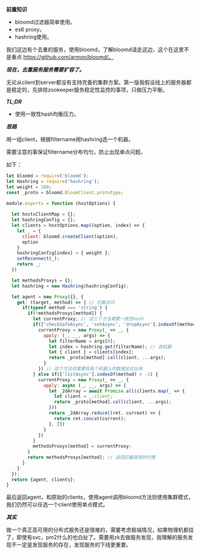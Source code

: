 **前置知识**

- bloomd过滤器简单使用。
- es6 proxy。
- hashring使用。

我们这边有个去重的服务，使用bloomd，了解bloomd请走这边，这个在这里不是重点 https://github.com/armon/bloomd/。

***现在，去重服务服务需要扩容了。***

无论从client到server都没有支持完备的集群方案。第一版我假设线上的服务器都是稳定的，先排除zookeeper服务稳定性监控的事项，只做压力平衡。

***TL;DR***

- 使用一致性hash均衡压力。

***思路***

用一组client，根据filtername用hashring选一个机器。

需要注意的事保证filtername分布均匀，防止出现单点问题。


如下：

```js
let bloomd = require('bloomd');
let Hashring = require('hashring');
let weight = 100;
const _proto = bloomd.BloomClient.prototype;

module.exports = function (hostOptions) {
  
  let hostsClientMap = {};
  let hashringConfig = {};
  let clients = hostOptions.map((option, index) => {
    let _ = {
      client: bloomd.createClient(option),
      option
    }
    hashringConfig[index] = { weight };
    setReconnect(_);
    return _;
  })

  let methodsProxys = {};
  let hashring = new Hashring(hashringConfig);

  let agent = new Proxy({}, {
    get: (target, method) => { // 拦截访问
      if(typeof method === 'string') {
        if(!methodsProxys[method]) {
          let currentProxy; // 这三个方法需要一致性hash
          if(['checkSafeAsync', 'setAsync', 'dropAsync'].indexOf(method) > -1) {
            currentProxy = new Proxy(_ => _, {
              apply: (_, __, args) => {
                let filterName = args[0];
                let index = hashring.get(filterName); // 选机器
                let { client } = clients[index];
                return _proto[method].call(client, ...args);
              }
            }) // 这个方法则需要将各个机器上的数据全拉出来
          } else if(['listAsync'].indexOf(method) > -1) {
            currentProxy = new Proxy(_ => _, {
              apply: async (_, __, args) => {
                let _2dArray = await Promise.all(clients.map(_ => {
                  let client = _.client;
                  return _proto[method].call(client, ...args);
                }))
                return _2dArray.reduce((ret, current) => {
                  return ret.concat(current);
                }, [])
              }
            })
          }
          methodsProxys[method] = currentProxy;
        }
        return methodsProxys[method]; // 返回拦截调用的代理
      }
    }
  });
  return {agent, clients};
}

```

最后返回agent，和原始的clients，使用agent调用bloomd方法则使用集群模式，我们仍然可以任选一个client使用单点模式。

***其实***

做一个真正高可用的分布式服务还是很难的，需要考虑极端情况，如果物理机都挂了，即使有svc，pm2什么的也白扯了。需要用zk去做服务发现，我理解的服务发现不一定是发现服务的存在，发现服务的下线更重要。